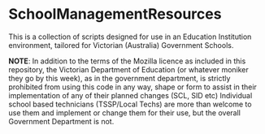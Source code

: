 # SchoolManagementResources
This is a collection of scripts designed for use in an Education Institution environment, tailored for Victorian (Australia) Government Schools.


**NOTE**: In addition to the terms of the Mozilla licence as included in this repository, the Victorian Department of Education (or whatever moniker they go by this week), as in the government department, is strictly prohibited from using this code in any way, shape or form to assist in their implementation of any of their planned changes (SCL, SID etc) Individual school based technicians (TSSP/Local Techs) are more than welcome to use them and implement or change them for their use, but the overall Government Department is not.